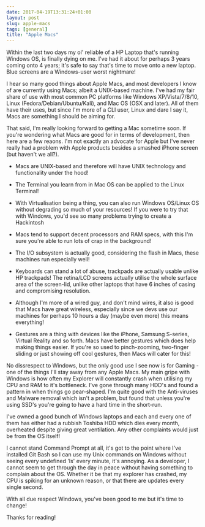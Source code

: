 ```yaml
---
date: 2017-04-19T13:31:24+01:00
layout: post
slug: apple-macs
tags: [general]
title: "Apple Macs"
---
```

Within the last two days my ol' reliable of a HP Laptop that's running Windows OS, is finally dying on me. I've had it about for perhaps 3 years coming onto 4 years; it's safe to say that's time to move onto a new laptop. Blue screens are a Windows-user worst nightmare!

I hear so many good things about Apple Macs, and most developers I know of are currently using Macs; albeit a UNIX-based machine. I've had my fair share of use with most common PC platforms like Windows XP/Vista/7/8/10, Linux (Fedora/Debian/Ubuntu/Kali), and Mac OS (OSX and later). All of them have their uses, but since I'm more of a CLI user, Linux and dare I say it, Macs are something I should be aiming for.

That said, I'm really looking forward to getting a Mac sometime soon. If you're wondering what Macs are good for in terms of development, then here are a few reaons. I'm not exactly an advocate for Apple but I've never really had a problem with Apple products besides a smashed iPhone screen (but haven't we all?).

* Macs are UNIX-based and therefore will have UNIX technology and functionality under the hood!

* The Terminal you learn from in Mac OS can be applied to the Linux Terminal!

* With Virtualisation being a thing, you can also run Windows OS/Linux OS without degrading so much of your resources! If you were to try that with Windows, you'd see so many problems trying to create a Hackintosh

* Macs tend to support decent processors and RAM specs, with this I'm sure you're able to run lots of crap in the background!

* The I/O subsystem is actually good, considering the flash in Macs, these machines run especially well!

* Keyboards can stand a lot of abuse, trackpads are actually usable unlike HP trackpads! The retina/LCD screens actually utilise the whole surface area of the screen-lid, unlike other laptops that have 6 inches of casing and compromising resolution.

* Although I'm more of a wired guy, and don't mind wires, it also is good that Macs have great wireless, especially since we devs use our machines for perhaps 10 hours a day (maybe even more) this means everything!

* Gestures are a thing with devices like the iPhone, Samsung S-series, Virtual Reality and so forth. Macs have better gestures which does help making things easier. If you're so used to pinch-zooming, two-finger sliding or just showing off cool gestures, then Macs will cater for this! 

No dissrespect to Windows, but the only good use I see now is for Gaming - one of the things I'll stay away from any Apple Macs. My main gripe with Windows is how often my Explorer will constantly crash when utilising my CPU and RAM to it's bottleneck. I've gone through many HDD's and found a pattern in when things go pear-shaped. I'm quite good with the Anti-viruses and Malware removal which isn't a problem, but found that unless you're using SSD's you're going to have a hard time in the short-run. 

I've owned a good bunch of Windows laptops and each and every one of them has either had a rubbish Toshiba HDD which dies every month, overheated despite giving great ventilation. Any other complaints would just be from the OS itself!

I cannot stand Command Prompt at all, it's got to the point where I've installed Git Bash so I can use my Unix commands on Windows without seeing every undefined 'ls' every minute, it's annoying. As a developer, I cannot seem to get through the day in peace without having something to complain about the OS. Whether it be that my explorer has crashed, my CPU is spiking for an unknown reason, or that there are updates every single second.

With all due respect Windows, you've been good to me but it's time to change!

Thanks for reading!